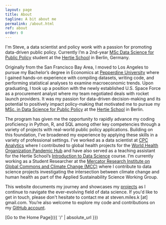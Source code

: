 ```yaml
---
layout: page
title: About
tagline: A bit about me
permalink: /about.html
ref: about
order: 0
---
```


I'm Steve, a data scientist and policy wonk with a passion for promoting data-driven public policy. Currently I’m a 2nd-year [MSc Data Science for Public Policy](https://www.hertie-school.org/en/mds) student at the [Hertie School](https://www.hertie-school.org/en/) in Berlin, Germany. 

Originally from the San Francisco Bay Area, I moved to Los Angeles to pursue my Bachelor’s degree in Economics at [Pepperdine University](https://www.pepperdine.edu/) where I gained hands-on experience with compiling datasets, writing code, and performing statistical analyses to examine macroeconomic trends. Upon graduating, I took up a position with the newly established U.S. Space Force as a procurement analyst where my team negotiated deals with rocket launch providers. It was my passion for data-driven decision-making and its potential to positively impact policy-making that motivated me to pursue my [MSc. in Data Science for Public Policy](https://www.hertie-school.org/en/mds) at the [Hertie School](https://www.hertie-school.org/en/) in Berlin. 

The program has given me the opportunity to rapidly advance my coding proficiency in Python, R, and SQL among other key competencies through a variety of projects with real-world public policy applications. Building on this foundation, I’ve broadened my experience by applying these skills in a variety of professional settings. I’ve worked as a data scientist at [CPC Analytics](https://www.cpc-analytics.com/) where I contributed to global health projects for the [World Health Organization Pandemic Hub](https://pandemichub.who.int/) and have also served as a teaching assistant for the Hertie School’s [Introduction to Data Science](https://www.hertie-school.org/en/study/course-catalogue/course/course/introduction-to-data-science) course. I’m currently working as a Student Researcher at the [Mercator Research Institute on Global Commons and Climate Change (MCC)](https://www.mcc-berlin.net/en/index.html) where I contribute to data science projects investigating the intersection between climate change and human health as part of the Applied Sustainability Science Working Group. 

This website documents my journey and showcases my [projects](/projects.html) as I continue to navigate the ever-evolving field of data science. If you'd like to get in touch, please don't hesitate to contact me at steven.miles.k [at] gmail.com. You’re also welcome to explore my code and contributions on my [GitHub account](https://github.com/smkerr).

[Go to the Home Page]({{ '/' | absolute_url }})
